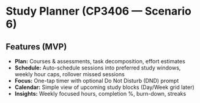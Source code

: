 # Study Planner (CP3406 — Scenario 6)

## Features (MVP)
- **Plan:** Courses & assessments, task decomposition, effort estimates
- **Schedule:** Auto-schedule sessions into preferred study windows, weekly hour caps, rollover missed sessions
- **Focus:** One-tap timer with optional Do Not Disturb (DND) prompt
- **Calendar:** Simple view of upcoming study blocks (Day/Week grid later)
- **Insights:** Weekly focused hours, completion %, burn-down, streaks
